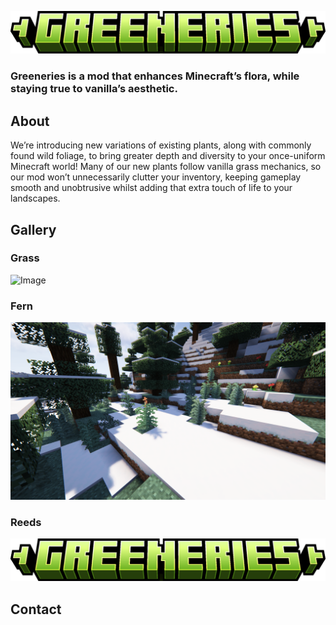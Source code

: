 ![Image](https://github.com/Sterbendes/greeneries/blob/1.21.1/title.png?raw=true)

### **Greeneries** is a mod that enhances Minecraft’s flora, while staying true to vanilla’s aesthetic.

## About

We’re introducing new variations of existing plants, along with commonly found wild foliage, to bring greater depth and diversity to your once-uniform Minecraft world! Many of our new plants follow vanilla grass mechanics, so our mod won’t unnecessarily clutter your inventory, keeping gameplay smooth and unobtrusive whilst adding that extra touch of life to your landscapes.


## Gallery

### Grass
![Image](https://github.com/Sterbendes/greeneries/blob/1.21.1/gallery/grass_on_mountain.png?raw=true)
### Fern
![Image](https://github.com/Sterbendes/greeneries/blob/1.21.1/gallery/fern_in_snow.png?raw=true)
### Reeds
![Image](https://github.com/Sterbendes/greeneries/blob/1.21.1/title.png?raw=true)
## Contact
